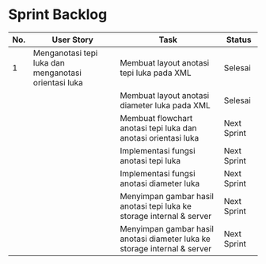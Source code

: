 
# Sprint Backlog
| No. | User Story                                           | Task                                                                      | Status      |
|-----|------------------------------------------------------|---------------------------------------------------------------------------|-------------|
| 1   | Menganotasi tepi luka dan menganotasi orientasi luka | Membuat layout anotasi tepi luka pada XML                                 | Selesai     |
|     |                                                      | Membuat layout anotasi diameter luka pada XML                             | Selesai     |
|     |                                                      | Membuat flowchart anotasi tepi luka dan anotasi orientasi luka            | Next Sprint |
|     |                                                      | Implementasi fungsi anotasi tepi luka                                     | Next Sprint |
|     |                                                      | Implementasi fungsi anotasi diameter luka                                 | Next Sprint |
|     |                                                      | Menyimpan gambar hasil anotasi tepi luka ke storage internal & server     | Next Sprint |
|     |                                                      | Menyimpan gambar hasil anotasi diameter luka ke storage internal & server | Next Sprint |

